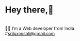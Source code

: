 #  Hey there,💫
 <br>👩‍💻 I’m a Web developer from India.<br>
#<a href=mailto:sriluxmisali@gmail.com>sriluxmisali@gmail.com</a><br>


